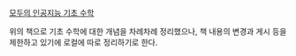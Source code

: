 [모두의 인공지능 기초 수학](https://thebook.io/080246/)

위의 책으로 기초 수학에 대한 개념을 차례차례 정리했으나, 책 내용의 변경과 게시 등을 제한하고 있기에 로컬에 따로 정리하기로 한다. 